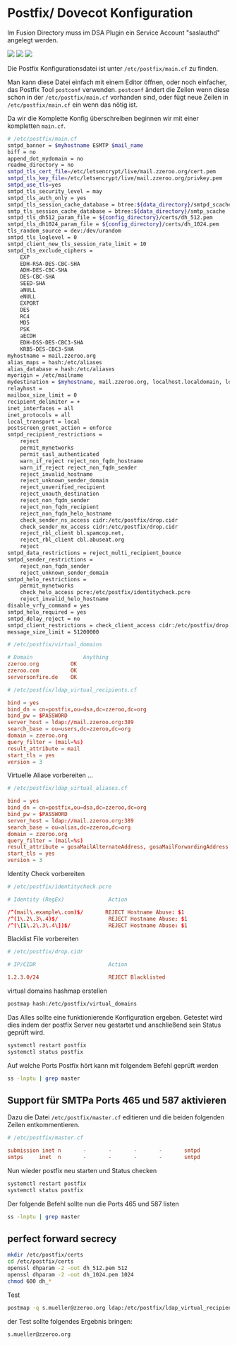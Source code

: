 # Postfix/ Dovecot Konfiguration

Im Fusion Directory muss im DSA Plugin ein Service Account "saslauthd" angelegt werden.

[![](./images/fd-dsa-postfix-01.png)](./images/fd-dsa-postfix-01.png)
[![](./images/fd-dsa-postfix-02.png)](./images/fd-dsa-postfix-02.png)
[![](./images/fd-dsa-postfix-03.png)](./images/fd-dsa-postfix-03.png)

Die Postfix Konfigurationsdatei ist unter `/etc/postfix/main.cf` zu finden.

Man kann diese Datei einfach mit einem Editor öffnen, oder noch einfacher, das Postfix Tool `postconf` verwenden. `postconf` ändert die Zeilen wenn diese schon in der `/etc/postfix/main.cf` vorhanden sind, oder fügt neue Zeilen in `/etc/postfix/main.cf` ein wenn das nötig ist.

Da wir die Komplette Konfig überschreiben beginnen wir mit einer kompletten `main.cf`.

```bash
# /etc/postfix/main.cf
smtpd_banner = $myhostname ESMTP $mail_name
biff = no
append_dot_mydomain = no
readme_directory = no
smtpd_tls_cert_file=/etc/letsencrypt/live/mail.zzeroo.org/cert.pem
smtpd_tls_key_file=/etc/letsencrypt/live/mail.zzeroo.org/privkey.pem
smtpd_use_tls=yes
smtpd_tls_security_level = may
smtpd_tls_auth_only = yes
smtpd_tls_session_cache_database = btree:${data_directory}/smtpd_scache
smtp_tls_session_cache_database = btree:${data_directory}/smtp_scache
smtpd_tls_dh512_param_file = ${config_directory}/certs/dh_512.pem
smtpd_tls_dh1024_param_file = ${config_directory}/certs/dh_1024.pem
tls_random_source = dev:/dev/urandom
smtpd_tls_loglevel = 0
smtpd_client_new_tls_session_rate_limit = 10
smtpd_tls_exclude_ciphers =
    EXP
    EDH-RSA-DES-CBC-SHA
    ADH-DES-CBC-SHA
    DES-CBC-SHA
    SEED-SHA
    aNULL
    eNULL
    EXPORT
    DES
    RC4
    MD5
    PSK
    aECDH
    EDH-DSS-DES-CBC3-SHA
    KRB5-DES-CBC3-SHA
myhostname = mail.zzeroo.org
alias_maps = hash:/etc/aliases
alias_database = hash:/etc/aliases
myorigin = /etc/mailname
mydestination = $myhostname, mail.zzeroo.org, localhost.localdomain, localhost
relayhost =
mailbox_size_limit = 0
recipient_delimiter = +
inet_interfaces = all
inet_protocols = all
local_transport = local
postscreen_greet_action = enforce
smtpd_recipient_restrictions =
    reject
    permit_mynetworks
    permit_sasl_authenticated
    warn_if_reject reject_non_fqdn_hostname
    warn_if_reject reject_non_fqdn_sender
    reject_invalid_hostname
    reject_unknown_sender_domain
    reject_unverified_recipient
    reject_unauth_destination
    reject_non_fqdn_sender
    reject_non_fqdn_recipient
    reject_non_fqdn_helo_hostname
    check_sender_ns_access cidr:/etc/postfix/drop.cidr
    check_sender_mx_access cidr:/etc/postfix/drop.cidr
    reject_rbl_client bl.spamcop.net,
    reject_rbl_client cbl.abuseat.org
    reject
smtpd_data_restrictions = reject_multi_recipient_bounce
smtpd_sender_restrictions =
    reject_non_fqdn_sender
    reject_unknown_sender_domain
smtpd_helo_restrictions =
    permit_mynetworks
    check_helo_access pcre:/etc/postfix/identitycheck.pcre
    reject_invalid_helo_hostname
disable_vrfy_command = yes
smtpd_helo_required = yes
smtpd_delay_reject = no
smtpd_client_restrictions = check_client_access cidr:/etc/postfix/drop.cidr
message_size_limit = 51200000
```

```conf
# /etc/postfix/virtual_domains

# Domain                Anything
zzeroo.org          OK
zzeroo.com          OK
serversonfire.de    OK
```

```conf
# /etc/postfix/ldap_virtual_recipients.cf

bind = yes
bind_dn = cn=postfix,ou=dsa,dc=zzeroo,dc=org
bind_pw = $PASSWORD
server_host = ldap://mail.zzeroo.org:389
search_base = ou=users,dc=zzeroo,dc=org
domain = zzeroo.org
query_filter = (mail=%s)
result_attribute = mail
start_tls = yes
version = 3
```

Virtuelle Aliase vorbereiten ...

```conf
# /etc/postfix/ldap_virtual_aliases.cf

bind = yes
bind_dn = cn=postfix,ou=dsa,dc=zzeroo,dc=org
bind_pw = $PASSWORD
server_host = ldap://mail.zzeroo.org:389
search_base = ou=alias,dc=zzeroo,dc=org
domain = zzeroo.org
query_filter = (mail=%s)
result_attribute = gosaMailAlternateAddress, gosaMailForwardingAddress
start_tls = yes
version = 3
```

Identity Check vorbereiten

```conf
# /etc/postfix/identitycheck.pcre

# Identity (RegEx)              Action

/^(mail\.example\.com)$/       REJECT Hostname Abuse: $1
/^(1\.2\.3\.4)$/                REJECT Hostname Abuse: $1
/^(\[1\.2\.3\.4\])$/            REJECT Hostname Abuse: $1
```

Blacklist File vorbereiten

```conf
# /etc/postfix/drop.cidr

# IP/CIDR                       Action

1.2.3.0/24                      REJECT Blacklisted
```

virtual domains hashmap erstellen

```bash
postmap hash:/etc/postfix/virtual_domains
```

Das Alles sollte eine funktionierende Konfiguration ergeben. Getestet wird dies indem der postfix Server neu gestartet und anschließend sein Status geprüft wird.

```bash
systemctl restart postfix
systemctl status postfix
```

Auf welche Ports Postfix hört kann mit folgendem Befehl geprüft werden

```bash
ss -lnptu | grep master
```

## Support für SMTPa Ports 465 und 587 aktivieren

Dazu die Datei `/etc/postfix/master.cf` editieren und die beiden folgenden Zeilen entkommentieren.

```conf
# /etc/postfix/master.cf

submission inet n       -       -       -       -       smtpd
smtps     inet  n       -       -       -       -       smtpd
```

Nun wieder postfix neu starten und Status checken

```bash
systemctl restart postfix
systemctl status postfix
```

Der folgende Befehl sollte nun die Ports 465 und 587 listen

```bash
ss -lnptu | grep master
```

## perfect forward secrecy

```bash
mkdir /etc/postfix/certs
cd /etc/postfix/certs
openssl dhparam -2 -out dh_512.pem 512
openssl dhparam -2 -out dh_1024.pem 1024
chmod 600 dh_*
```

Test

```bash
postmap -q s.mueller@zzeroo.org ldap:/etc/postfix/ldap_virtual_recipients.cf 
```

der Test sollte folgendes Ergebnis bringen:

```result
s.mueller@zzeroo.org
```

